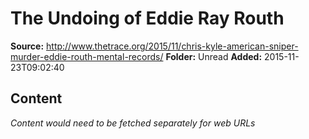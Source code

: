 # The Undoing of Eddie Ray Routh

**Source:** http://www.thetrace.org/2015/11/chris-kyle-american-sniper-murder-eddie-routh-mental-records/
**Folder:** Unread
**Added:** 2015-11-23T09:02:40




## Content
*Content would need to be fetched separately for web URLs*
